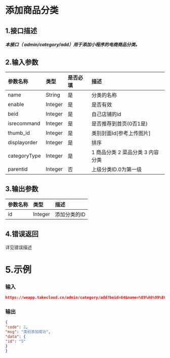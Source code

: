 # 添加商品分类

## 1.接口描述

##### 本接口（ admin/category/add）用于添加小程序的电商商品分类。

## 2.输入参数

| 参数名称 | 类型 | 是否必填 | 描述 |
| :--- | :--- | :--- | :--- |
| name | String | 是 | 分类的名称 |
| enable | Integer | 是 | 是否有效 |
| beid | Integer | 是 | 自己店铺的id |
| isrecommand | Integer | 是 | 是否推荐到首页\(0否1是\) |
| thumb\_id | Integer | 是 | 类别封面Id\[参考上传图片\] |
| displayorder | Integer | 是 | 排序 |
| categoryType | Integer | 是 |  1 商品分类 2 菜品分类 3 内容分类 |
| parentid | Integer | 否 | 上级分类ID.0为第一级 |

## 3.输出参数

| 参数名称 | 类型 | 描述 |
| :--- | :--- | :--- |
| id | Integer | 添加分类的ID |

## 4.错误返回

详见错误描述

# 5.示例

### 输入

```json
https://weapp.takecloud.cn/admin/category/add?beid=64&name=%E9%A6%99%E8%95%89%E7%9A%84%E5%88%86%E7%B1%BB&enable=1&isrecommand=0&thumb_id=222&displayorder=5&categoryType=1&parentid=0&<公共请求参数>
```

### 输出

```json
{
"code": 2,
"msg": "类别添加成功",
"data": {
"id": "5"
}
}
```




